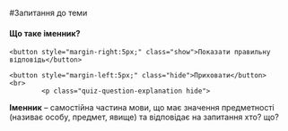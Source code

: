 #Запитання до теми

<div>
    <h4 class="question">Що таке іменник?</h4>
    
    <button style="margin-right:5px;" class="show">Показати правильну відповідь</button>
    
    <button style="margin-left:5px;" class="hide">Приховати</button>
    <br>
            <p class="quiz-question-explanation hide">
<strong>Іменник</strong> – самостiйна частина мови, що має значення предметностi (називає особу, предмет, явище) та вiдповiдає на запитання хто? що?
</p>
</div>
